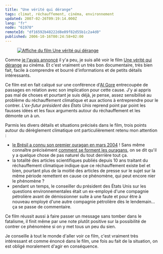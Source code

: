 ```yaml
---
title: "Une vérité qui dérange"
tags: climat, réchauffement, cinéma, environnement
updated: 2007-02-26T09:19:14.000Z
lang: "fr"
node: "61970"
remoteId: "df16592b48222d8e09f82d55b1c2a4d0"
published: 2006-10-16T00:24:58+02:00
---
```

 


<figure class="object-left"><a href="/images/affiche-du-film-une-verite-qui-derange.jpg"><img loading="lazy" src="/images/330x/affiche-du-film-une-verite-qui-derange.jpg" alt="Affiche du film Une vérité qui dérange">
</a></figure>


Comme [je l'avais annoncé](/post/a-lire-a-voir-a-mediter-environnement) il y'a
peu, je suis allé voir le film [Une vérité qui
dérange](http://www.criseclimatique.fr/) au cinéma. Et c'est vraiment un très
bon documentaire, très bien fait, facile à comprendre et bourré d'informations
et de petits détails intéressants.

 
Ce film est en fait calqué sur une conférence d'[Al
Gore](http://fr.wikipedia.org/wiki/Al_Gore) entrecoupée de passages en relation
avec son implication pour cette cause. J'y ai appris pas mal de choses et
pourtant je suis déjà, je pense, assez sensibilisé au problème du réchauffement
climatique et aux actions à entreprendre pour le contrer. *L'ex-futur président
des États Unis* reprend point par point les fausses idées et les faux arguments
autour du réchauffement et les démonte un à un.
 
Parmis les divers détails et situations précisés dans le film, trois points
autour du dérèglement climatique ont particulièrement retenu mon attention :

* [le Brésil a connu son premier ouragan en mars
  2004](http://fr.wikipedia.org/wiki/Cyclone_Catarina) ! Sans même connaître
  précisément [comment se forment les
  ouragans](http://fr.wikipedia.org/wiki/Cyclone#Les_cyclones_tropicaux), on se
  dit qu'il y a quelque chose de pas naturel du tout derrière tout ça.
* la totalité des articles scientifiques publiés depuis 10 ans traitant du
  réchauffement climatique indique que ce réchauffement existe bel et bien,
  pourtant plus de la moitié des articles de presse sur le sujet sur la même
  période remettent en cause ce phénomène, qui peut encore nier le phénomène ?
* pendant un temps, le conseiller du président des États Unis sur les questions
  environnementales était un ex-employé d'une compagnie pétrolière avant de
  démissionner suite à une faute et pour être à nouveau employé d'une autre
  compagnie pétrolière dès le lendemain... ça se passe de commentaire.
 
 
Ce film réussit aussi à faire passer un message sans tomber dans le
fatalisme, il finit même par une note plutôt positive sur la possibilité de
contrer ce phénomène si on y met tous un peu du sien.

Je conseille à tout le monde d'aller voir ce film, c'est vraiment très
intéressant et comme énoncé dans le film, une fois au fait de la situation, on
est obligé moralement d'agir en conséquence.
